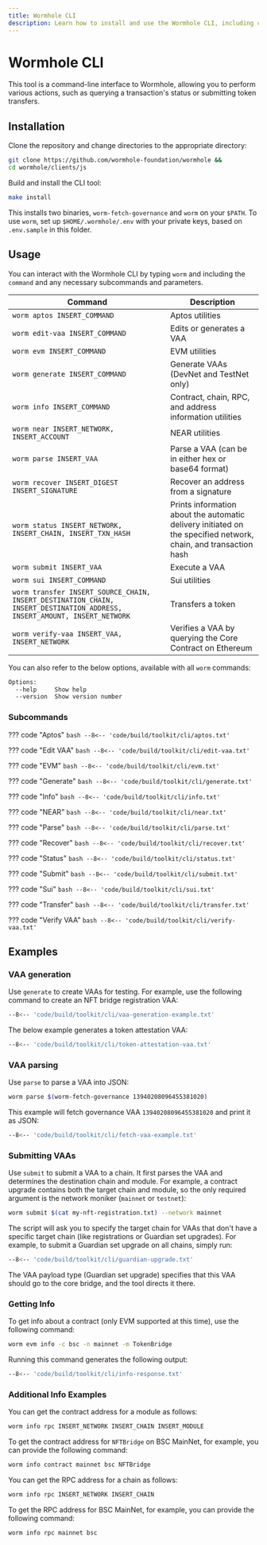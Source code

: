 ```yaml
---
title: Wormhole CLI
description: Learn how to install and use the Wormhole CLI, including commands and examples for managing multichain deployments, generating VAAs, and querying contract info.
---
```


# Wormhole CLI

This tool is a command-line interface to Wormhole, allowing you to perform various actions, such as querying a transaction's status or submitting token transfers. 

## Installation

Clone the repository and change directories to the appropriate directory:

```bash
git clone https://github.com/wormhole-foundation/wormhole &&
cd wormhole/clients/js
```

Build and install the CLI tool:

```bash
make install
```

This installs two binaries, `worm-fetch-governance` and `worm` on your `$PATH`. To use `worm`, set up `$HOME/.wormhole/.env` with your private keys, based on `.env.sample` in this folder.

## Usage

You can interact with the Wormhole CLI by typing `worm` and including the `command` and any necessary subcommands and parameters.  

| Command                                                                                                                  | Description                                                                                                     |
|--------------------------------------------------------------------------------------------------------------------------|-----------------------------------------------------------------------------------------------------------------|
| `worm aptos INSERT_COMMAND`                                                                                              | Aptos utilities                                                                                                 |
| `worm edit-vaa INSERT_COMMAND`                                                                                           | Edits or generates a VAA                                                                                        |
| `worm evm INSERT_COMMAND`                                                                                                | EVM utilities                                                                                                   |
| `worm generate INSERT_COMMAND`                                                                                           | Generate VAAs (DevNet and TestNet only)                                                                         |
| `worm info INSERT_COMMAND`                                                                                               | Contract, chain, RPC, and address information utilities                                                         |
| `worm near INSERT_NETWORK, INSERT_ACCOUNT`                                                                               | NEAR utilities                                                                                                  |
| `worm parse INSERT_VAA`                                                                                                  | Parse a VAA (can be in either hex or base64 format)                                                             |
| `worm recover INSERT_DIGEST INSERT_SIGNATURE`                                                                            | Recover an address from a signature                                                                             |
| `worm status INSERT_NETWORK, INSERT_CHAIN, INSERT_TXN_HASH`                                                              | Prints information about the automatic delivery initiated on the specified network, chain, and transaction hash |
| `worm submit INSERT_VAA`                                                                                                 | Execute a VAA                                                                                                   |
| `worm sui INSERT_COMMAND`                                                                                                | Sui utilities                                                                                                   |
| `worm transfer INSERT_SOURCE_CHAIN, INSERT_DESTINATION_CHAIN, INSERT_DESTINATION_ADDRESS, INSERT_AMOUNT, INSERT_NETWORK` | Transfers a token                                                                                               |
| `worm verify-vaa INSERT_VAA, INSERT_NETWORK`                                                                             | Verifies a VAA by querying the Core Contract on Ethereum                                                        |

You can also refer to the below options, available with all `worm` commands:

```bash
Options:
  --help     Show help                                                 [boolean]
  --version  Show version number                                       [boolean]
```

### Subcommands

??? code "Aptos"
    ```bash
    --8<-- 'code/build/toolkit/cli/aptos.txt'
    ```

??? code "Edit VAA"
    ```bash
    --8<-- 'code/build/toolkit/cli/edit-vaa.txt'
    ```

??? code "EVM"
    ```bash
    --8<-- 'code/build/toolkit/cli/evm.txt'
    ```

??? code "Generate"
    ```bash
    --8<-- 'code/build/toolkit/cli/generate.txt'
    ```

??? code "Info"
    ```bash
    --8<-- 'code/build/toolkit/cli/info.txt'
    ```

??? code "NEAR"
    ```bash
    --8<-- 'code/build/toolkit/cli/near.txt'
    ```

??? code "Parse"
    ```bash
    --8<-- 'code/build/toolkit/cli/parse.txt'
    ```

??? code "Recover"
    ```bash
    --8<-- 'code/build/toolkit/cli/recover.txt'
    ```

??? code "Status"
    ```bash
    --8<-- 'code/build/toolkit/cli/status.txt'
    ```

??? code "Submit"
    ```bash
    --8<-- 'code/build/toolkit/cli/submit.txt'
    ```

??? code "Sui"
    ```bash
    --8<-- 'code/build/toolkit/cli/sui.txt'
    ```

??? code "Transfer"
    ```bash
    --8<-- 'code/build/toolkit/cli/transfer.txt'
    ```

??? code "Verify VAA"
    ```bash
    --8<-- 'code/build/toolkit/cli/verify-vaa.txt'
    ```


## Examples

### VAA generation

Use `generate` to create VAAs for testing. For example, use the following command to create an NFT bridge registration VAA:

```bash
--8<-- 'code/build/toolkit/cli/vaa-generation-example.txt'
```

The below example generates a token attestation VAA:

```bash
--8<-- 'code/build/toolkit/cli/token-attestation-vaa.txt'
```

### VAA parsing

Use `parse` to parse a VAA into JSON:

```bash
worm parse $(worm-fetch-governance 13940208096455381020)
```

This example will fetch governance VAA `13940208096455381020` and print it as JSON: 

```bash
--8<-- 'code/build/toolkit/cli/fetch-vaa-example.txt'
```

### Submitting VAAs

Use `submit` to submit a VAA to a chain. It first parses the VAA and determines the destination chain and module. For example, a contract upgrade contains both the target chain and module, so the only required argument is the network moniker (`mainnet` or `testnet`):

```bash
worm submit $(cat my-nft-registration.txt) --network mainnet
```

The script will ask you to specify the target chain for VAAs that don't have a specific target chain (like registrations or Guardian set upgrades). For example, to submit a Guardian set upgrade on all chains, simply run:

```bash
--8<-- 'code/build/toolkit/cli/guardian-upgrade.txt'
```

The VAA payload type (Guardian set upgrade) specifies that this VAA should go to the core bridge, and the tool directs it there.

### Getting Info

To get info about a contract (only EVM supported at this time), use the following command:

```bash
worm evm info -c bsc -n mainnet -m TokenBridge
```

Running this command generates the following output:

```bash
--8<-- 'code/build/toolkit/cli/info-response.txt'
```

### Additional Info Examples

You can get the contract address for a module as follows:

```bash
worm info rpc INSERT_NETWORK INSERT_CHAIN INSERT_MODULE
```

To get the contract address for `NFTBridge` on BSC MainNet, for example, you can provide the following command:

```bash
worm info contract mainnet bsc NFTBridge
```

You can get the RPC address for a chain as follows:

```bash
worm info rpc INSERT_NETWORK INSERT_CHAIN
```

To get the RPC address for BSC MainNet, for example, you can provide the following command: 

```bash
worm info rpc mainnet bsc
```

